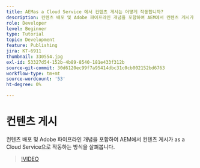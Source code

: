 ```yaml
---
title: AEMas a Cloud Service 에서 컨텐츠 게시는 어떻게 작동합니까?
description: 컨텐츠 배포 및 Adobe 파이프라인 개념을 포함하여 AEM에서 컨텐츠 게시가 as a Cloud Service으로 작동하는 방식을 살펴봅니다.
role: Developer
level: Beginner
type: Tutorial
topic: Development
feature: Publishing
jira: KT-6911
thumbnail: 330554.jpg
exl-id: 53327d54-152b-4b89-8540-181e433f312b
source-git-commit: 30d6120ec99f7a95414dbc31c0cb002152bd6763
workflow-type: tm+mt
source-wordcount: '53'
ht-degree: 0%

---
```


# 컨텐츠 게시

컨텐츠 배포 및 Adobe 파이프라인 개념을 포함하여 AEM에서 컨텐츠 게시가 as a Cloud Service으로 작동하는 방식을 살펴봅니다.

>[!VIDEO](https://video.tv.adobe.com/v/330554?quality=12&learn=on)
